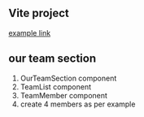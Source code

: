 ## Vite project

[example link ](https://preview.colorlib.com/#nitro)

## our team section

1. OurTeamSection component
2. TeamList component 
3. TeamMember component
4. create 4 members as per example